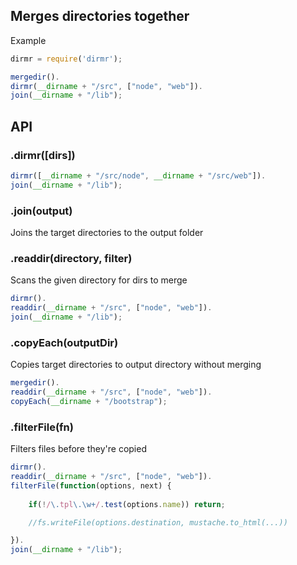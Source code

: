 ## Merges directories together

 

 Example

```javascript
dirmr = require('dirmr');

mergedir().
dirmr(__dirname + "/src", ["node", "web"]).
join(__dirname + "/lib");


```


## API


### .dirmr([dirs])


```javascript
dirmr([__dirname + "/src/node", __dirname + "/src/web"]).
join(__dirname + "/lib");
```

### .join(output)

Joins the target directories to the output folder

### .readdir(directory, filter)

Scans the given directory for dirs to merge

```javascript
dirmr().
readdir(__dirname + "/src", ["node", "web"]).
join(__dirname + "/lib");
```


### .copyEach(outputDir)

Copies target directories to output directory without merging

```javascript
mergedir().
readdir(__dirname + "/src", ["node", "web"]).
copyEach(__dirname + "/bootstrap");
```

### .filterFile(fn)

Filters files before they're copied

```javascript
dirmr().
readdir(__dirname + "/src", ["node", "web"]).
filterFile(function(options, next) {
	
	if(!/\.tpl\.\w+/.test(options.name)) return;

	//fs.writeFile(options.destination, mustache.to_html(...))

}).
join(__dirname + "/lib");
```


